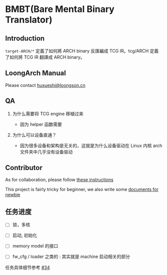 # BMBT(Bare Mental Binary Translator)

## Introduction
`target-ARCH/*` 定義了如何將 ARCH binary 反匯編成 TCG IR。tcg/ARCH 定義了如何將 TCG IR 翻譯成 ARCH binary。

## LoongArch Manual
Please contact huxueshi@loongson.cn

## QA
1. 为什么需要将 TCG engine 移植过来
    - 因为 helper 函数需要

2. 为什么可以设备直通？
    - 因为很多设备和架构是无关的，这就是为什么设备驱动在 Linux 内核 arch 文件夹中几乎没有设备驱动

## Contributor
As for collaboration, please follow [these instructions](./CONTRIBUTING.md)

This project is fairly tricky for beginner, we also write some [documents for newbie](./doc/newbie.md)

## 任务进度
- [ ] 锁，多核
- [ ] 启动, 初始化
- [ ] memory model 的接口
- [ ] fw_cfg / loader 之类的 : 其实就是 machine 启动相关的部分


任务具体细节参考 [#34](https://github.com/Martins3/BMBT/issues/34)
